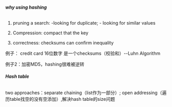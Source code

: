 ###### **why using hashing**

1. pruning a search: -looking for duplicate; - looking for similar values

2. Compression: compact that the key

3. correctness: checksums can confirm inequality 

例子： credit card 16位数字 是一个checksums（校验和）--Luhn Algorithm

例子2：加密MD5，hashing很难被逆转

###### **Hash table**

two approaches：separate chaining（list作为一部分）; open addressing（遍历table找空的没有空添加）,解决hash table的size问题